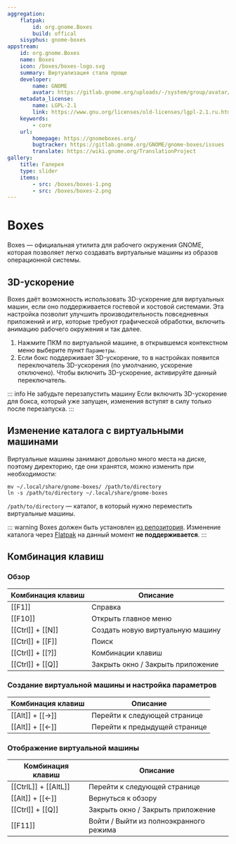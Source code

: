 ```yaml
---
aggregation:
    flatpak:
        id: org.gnome.Boxes
        build: offical
    sisyphus: gnome-boxes
appstream:
    id: org.gnome.Boxes
    name: Boxes
    icon: /boxes/boxes-logo.svg
    summary: Виртуализация стала проще
    developer:
        name: GNOME
        avatar: https://gitlab.gnome.org/uploads/-/system/group/avatar/8/gnomelogo.png?width=48
    metadata_license:
        name: LGPL-2.1
        link: https://www.gnu.org/licenses/old-licenses/lgpl-2.1.ru.html#SEC1
    keywords:
        - core
    url:
        homepage: https://gnomeboxes.org/
        bugtracker: https://gitlab.gnome.org/GNOME/gnome-boxes/issues
        translate: https://wiki.gnome.org/TranslationProject
gallery:
    title: Галерея
    type: slider
    items:
        - src: /boxes/boxes-1.png
        - src: /boxes/boxes-2.png
---
```


# Boxes

Boxes — официальная утилита для рабочего окружения GNOME, которая позволяет легко создавать виртуальные машины из образов операционной системы.

<AGWGallery />

<!--@include: @apps/_parts/install/content-repo.md-->
<!--@include: @apps/_parts/install/content-flatpak.md-->

## 3D-ускорение

Boxes даёт возможность использовать 3D-ускорение для виртуальных машин, если оно поддерживается гостевой и хостовой системами. Эта настройка позволит улучшить производительность повседневных приложений и игр, которые требуют графической обработки, включить анимацию рабочего окружения и так далее.

1. Нажмите ПКМ по виртуальной машине, в открывшемся контекстном меню выберите пункт `Параметры`.
2. Если бокс поддерживает 3D-ускорение, то в настройках появится переключатель 3D-ускорения (по умолчанию, ускорение отключено). Чтобы включить 3D-ускорение, активируйте данный переключатель.

::: info Не забудьте перезапустить машину
Если включить 3D-ускорение для бокса, который уже запущен, изменения вступят в силу только после перезапуска.
:::

## Изменение каталога с виртуальными машинами

Виртуальные машины занимают довольно много места на диске, поэтому директорию, где они хранятся, можно изменить при необходимости:

```shell
mv ~/.local/share/gnome-boxes/ /path/to/directory
ln -s /path/to/directory ~/.local/share/gnome-boxes
```

`/path/to/directory` — каталог, в который нужно переместить виртуальные машины.

::: warning
Boxes должен быть установлен [из репозитория](./boxes#установка-из-репозитория). Изменение каталога через [Flatpak](/flatpak) на данный момент **не поддерживается**.
:::

## Комбинация клавиш

### Обзор

| Комбинация клавиш | Описание                          |
| ----------------- | --------------------------------- |
| [[F1]]            | Справка                           |
| [[F10]]           | Открыть главное меню              |
| [[Ctrl]] + [[N]]  | Создать новую виртуальную машину  |
| [[Ctrl]] + [[F]]  | Поиск                             |
| [[Ctrl]] + [[?]]  | Комбинации клавиш                 |
| [[Ctrl]] + [[Q]]  | Закрыть окно / Закрыть приложение |

### Создание виртуальной машины и настройка параметров

| Комбинация клавиш | Описание                      |
| ----------------- | ----------------------------- |
| [[Alt]] + [[→]]   | Перейти к следующей странице  |
| [[Alt]] + [[←]]   | Перейти к предыдущей странице |

### Отображение виртуальной машины

| Комбинация клавиш    | Описание                               |
| -------------------- | -------------------------------------- |
| [[CtrlL]] + [[AltL]] | Перейти к следующей странице           |
| [[Alt]] + [[←]]      | Вернуться к обзору                     |
| [[Ctrl]] + [[Q]]     | Закрыть окно / Закрыть приложение      |
| [[F11]]              | Войти / Выйти из полноэкранного режима |

